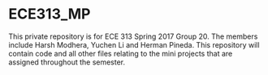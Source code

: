 # ECE313_MP

This private repository is for ECE 313 Spring 2017 Group 20. The members include Harsh Modhera, Yuchen Li and Herman Pineda.
This repository will contain code and all other files relating to the mini projects that are assigned throughout the semester.

